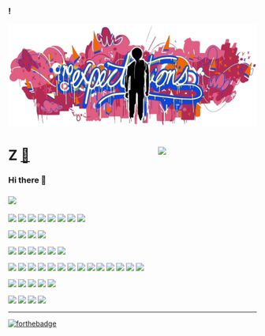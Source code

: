 ### !
![graff](assets/00.png "......")


# Z  [🔗](https://zravi.github.io/) <img align='right' src='https://user-images.githubusercontent.com/5713670/87202985-820dcb80-c2b6-11ea-9f56-7ec461c497c3.gif' width='200"'>
### Hi there 👋



### ![](https://img.shields.io/badge/Platform%20🍽-Tools%20🛠-FFF?style=flat-square)


[![](https://img.shields.io/badge/Windows-10-2376bc?style=flat-square&logo=windows&logoColor=007ACC)](https://www.microsoft.com/windows/get-windows-10)
[![](https://img.shields.io/badge/macOS-Big%20Sur-e94256?style=flat-square&logo=apple&logoColor=ffffff)](https://www.apple.com/macos/big-sur/)
[![](https://img.shields.io/badge/DEEPIN-v20-0047ab?style=flat-square&logo=deepin&logoColor=0047ab)](https://www.deepin.org/en/)
[![](https://img.shields.io/badge/Elementary-ODIN-007ACC?style=flat-square&logo=elementary&logoColor=007ACC)](https://www.deepin.org/en/)
[![](https://img.shields.io/badge/Ubuntu-20.04-E95420?style=flat-square&logo=ubuntu&logoColor=E95420)](https://ubuntu.com/)
[![](https://img.shields.io/badge/NAS-FreeNas-AB2B28?style=flat-square&logo=freebsd&logoColor=AB2B28)](https://www.freenas.org/)
[![](https://img.shields.io/badge/Z/Os-white?style=flat-square&logo=ibm&logoColor=0047ab)](https://www.ibm.com/support/knowledgecenter/zosbasics/com.ibm.zos.zbasics/homepage.html)
[![](https://img.shields.io/badge/LINUX-FOUNDATION-white?style=flat-square&logo=linux-foundation&logoColor=0047ab)](https://linuxfoundation.org/)


[![](https://img.shields.io/badge/Browser-Firefox-ffffff?style=flat-square&logo=firefox&logoColor=FF7139)](https://www.mozilla.org/firefox/)
[![](https://img.shields.io/badge/IDE-Visual%20Studio-8565c4?style=flat-square&logo=Visual-Studio&logoColor=8565c4)](https://visualstudio.microsoft.com/)
[![](https://img.shields.io/badge/IDE-Visual%20Studio%20Code-007ACC?style=flat-square&logo=Visual-Studio-Code&logoColor=007ACC)](https://code.visualstudio.com/)
[![](https://img.shields.io/badge/IDE-Rider-ffffff?style=flat-square&logo=JetBrains&logoColor=000000)](https://www.jetbrains.com/rider/)

[![](https://img.shields.io/badge/DELL-Inspiron%207567-ffffff?style=flat-square&logo=dell&logoColor=2376bc)](https://www.dell.com/en-in)
[![](https://img.shields.io/badge/Surface-Pro%204-blue?style=flat-square&logo=microsoft&logoColor=C0C0C0)](https://support.microsoft.com/en-us/surface)
[![](https://img.shields.io/badge/XBOX-one-ffffff?style=flat-square&logo=xbox&logoColor=00ff00)](https://www.xbox.com/en-IN/)
[![](https://img.shields.io/badge/Xiaomi-MIX%202-ffffff?style=flat-square&logo=Xiaomi&logoColor=FA6709)](https://www.mi.com/in/mix2)
[![](https://img.shields.io/badge/iPhone-ffffff?style=flat-square&logo=apple&logoColor=000)](https://www.apple.com/iphone/)
[![](https://img.shields.io/badge/Nintendo-Switch-007FFF?style=flat-square&logo=Nintendo-Switch&logoColor=FF0000)](https://www.nintendo.com/switch/)

[![](https://img.shields.io/badge/-React-61dafb?style=flat-square&logo=react&logoColor=ffffff)](https://reactjs.org/)
[![](https://img.shields.io/badge/-Webpack-8dd6f9?style=flat-square&logo=webpack&logoColor=white)](https://webpack.js.org/)
[![](https://img.shields.io/badge/-Docker-ffffff?style=flat-square&logo=docker&logoColor=2496ED)](https://www.docker.com/)
[![](https://img.shields.io/badge/-CSS3-1572B6?style=flat-square&logo=css3&logoColor=white)](https://www.w3.org/Style/CSS/)
[![](https://img.shields.io/badge/-Python3-3776AB?style=flat-square&logo=python&logoColor=ffffff)](https://www.python.org/)
[![](https://img.shields.io/badge/-Sass-white?style=flat-square&logo=sass&logoColor=cc6699)](https://sass-lang.com/)
[![](https://img.shields.io/badge/NPM-white?style=flat-square&logo=npm&logoColor=cb3837)](https://npmjs.com/)
[![](https://img.shields.io/badge/-PostCSS-dd3a0a?style=flat-square&logo=postcss&logoColor=white)](https://postcss.org/)
[![](https://img.shields.io/badge/HTML-5-white?style=flat-square&logo=html5&logoColor=E34F26)](https://html.spec.whatwg.org/)
[![](https://img.shields.io/badge/-Git-white?style=flat-square&logo=git&logoColor=f05032)](https://git-scm.com/)
[![](https://img.shields.io/badge/Linux-white?style=flat-square&logo=linux&logoColor=000000)](https://www.linuxfoundation.org/)
[![](https://img.shields.io/badge/-JavaScript-f7e018?style=flat-square&logo=javascript&logoColor=white)](https://www.ecma-international.org/)
[![](https://img.shields.io/badge/-Node.js-43853d?style=flat-square&logo=node.js&logoColor=ffffff)](https://nodejs.org/)
[![](https://img.shields.io/badge/-Nginx-269539?style=flat-square&logo=nginx&logoColor=ffffff)](https://nginx.org/)

![](https://img.shields.io/badge/RΛVI%20💙-FFF?style=flat-square)
[![](https://img.shields.io/badge/MICROSOFT-black?style=flat-square&logo=microsoft&logoColor=C0C0C0)](https://www.microsoft.com/)
![](https://img.shields.io/badge/.NET-512BD4?style=flat-square&logo=C-Sharp&logoColor=ffffff)
[![](https://img.shields.io/badge/Lumia-📱-ffffff?style=flat-square&logo=windows&logoColor=800080)](https://www.microsoft.com/windows/get-windows-10)
![](https://img.shields.io/badge/Typescript-007ACC?style=flat-square&logo=TypeScript&logoColor=ffffff)

![](https://img.shields.io/badge/🚀Creating%20with-FFF?style=flat-square)
[![](https://img.shields.io/badge/Blender-ffffff?style=flat-square&logo=blender&logoColor=F5792A)](https://www.blender.org/)
[![](https://img.shields.io/badge/Figma-ffffff?style=flat-square&logo=Figma&logoColor=F24E1E)](https://www.figma.com/)
![](https://img.shields.io/badge/Adobe%20Photoshop-ffffff?style=flat-square&logo=Adobe-Photoshop&logoColor=31A8FF)

_______________________________________________________________________________________________________________________________________________________________

[![forthebadge](https://forthebadge.com/images/badges/made-with-markdown.svg)](https://forthebadge.com)

<br/>

<!--
**zravi/zravi** is a ✨ _special_ ✨ repository because its `README.md` (this file) appears on your GitHub profile
-->
